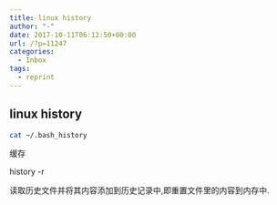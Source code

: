 ```yaml
---
title: linux history
author: "-"
date: 2017-10-11T06:12:50+00:00
url: /?p=11247
categories:
  - Inbox
tags:
  - reprint
---
```

## linux history
```bash
cat ~/.bash_history

```

缓存
  
history -r
  
读取历史文件并将其内容添加到历史记录中,即重置文件里的内容到内存中.